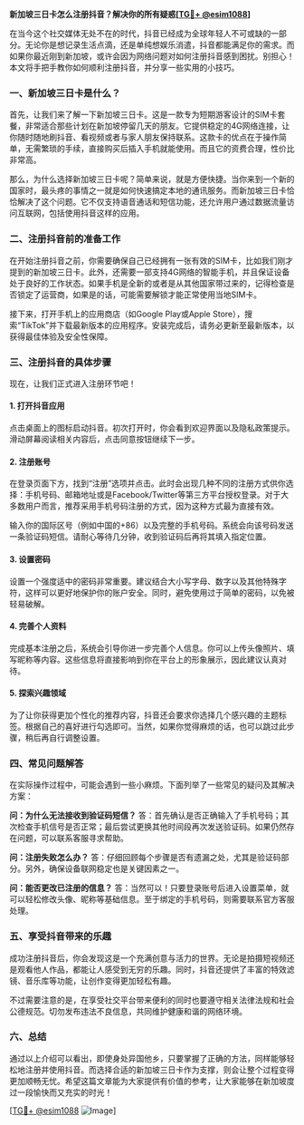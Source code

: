 **新加坡三日卡怎么注册抖音？解决你的所有疑惑[[TG💪+ @esim1088](https://t.me/s/esim1088)]**

在当今这个社交媒体无处不在的时代，抖音已经成为全球年轻人不可或缺的一部分。无论你是想记录生活点滴，还是单纯想娱乐消遣，抖音都能满足你的需求。而如果你最近刚到新加坡，或许会因为网络问题对如何注册抖音感到困扰。别担心！本文将手把手教你如何顺利注册抖音，并分享一些实用的小技巧。

### 一、新加坡三日卡是什么？

首先，让我们来了解一下新加坡三日卡。这是一款专为短期游客设计的SIM卡套餐，非常适合那些计划在新加坡停留几天的朋友。它提供稳定的4G网络连接，让你随时随地刷抖音、看视频或者与家人朋友保持联系。这款卡的优点在于操作简单，无需繁琐的手续，直接购买后插入手机就能使用。而且它的资费合理，性价比非常高。

那么，为什么选择新加坡三日卡呢？简单来说，就是方便快捷。当你来到一个新的国家时，最头疼的事情之一就是如何快速搞定本地的通讯服务。而新加坡三日卡恰恰解决了这个问题。它不仅支持语音通话和短信功能，还允许用户通过数据流量访问互联网，包括使用抖音这样的应用。

### 二、注册抖音前的准备工作

在开始注册抖音之前，你需要确保自己已经拥有一张有效的SIM卡，比如我们刚才提到的新加坡三日卡。此外，还需要一部支持4G网络的智能手机，并且保证设备处于良好的工作状态。如果手机是全新的或者是从其他国家带过来的，记得检查是否锁定了运营商，如果是的话，可能需要解锁才能正常使用当地SIM卡。

接下来，打开手机上的应用商店（如Google Play或Apple Store），搜索“TikTok”并下载最新版本的应用程序。安装完成后，请务必更新至最新版本，以获得最佳体验及安全性保障。

### 三、注册抖音的具体步骤

现在，让我们正式进入注册环节吧！

#### 1. 打开抖音应用

点击桌面上的图标启动抖音。初次打开时，你会看到欢迎界面以及隐私政策提示。滑动屏幕阅读相关内容后，点击同意按钮继续下一步。

#### 2. 注册账号

在登录页面下方，找到“注册”选项并点击。此时会出现几种不同的注册方式供你选择：手机号码、邮箱地址或是Facebook/Twitter等第三方平台授权登录。对于大多数用户而言，推荐采用手机号码注册的方式，因为这种方式最为直接有效。

输入你的国际区号（例如中国的+86）以及完整的手机号码。系统会向该号码发送一条验证码短信。请耐心等待几分钟，收到验证码后再将其填入指定位置。

#### 3. 设置密码

设置一个强度适中的密码非常重要。建议结合大小写字母、数字以及其他特殊字符，这样可以更好地保护你的账户安全。同时，避免使用过于简单的密码，以免被轻易破解。

#### 4. 完善个人资料

完成基本注册之后，系统会引导你进一步完善个人信息。你可以上传头像照片、填写昵称等内容。这些信息将直接影响到你在平台上的形象展示，因此建议认真对待。

#### 5. 探索兴趣领域

为了让你获得更加个性化的推荐内容，抖音还会要求你选择几个感兴趣的主题标签。根据自己的喜好进行勾选即可。当然，如果你觉得麻烦的话，也可以跳过此步骤，稍后再自行调整设置。

### 四、常见问题解答

在实际操作过程中，可能会遇到一些小麻烦。下面列举了一些常见的疑问及其解决方案：

**问：为什么无法接收到验证码短信？**
答：首先确认是否正确输入了手机号码；其次检查手机信号是否正常；最后尝试更换其他时间段再次发送验证码。如果仍然存在问题，可以联系客服寻求帮助。

**问：注册失败怎么办？**
答：仔细回顾每个步骤是否有遗漏之处，尤其是验证码部分。另外，确保设备联网稳定也是关键因素之一。

**问：能否更改已注册的信息？**
答：当然可以！只要登录账号后进入设置菜单，就可以轻松修改头像、昵称等基础信息。至于绑定的手机号码，则需要联系官方客服处理。

### 五、享受抖音带来的乐趣

成功注册抖音后，你会发现这是一个充满创意与活力的世界。无论是拍摄短视频还是观看他人作品，都能让人感受到无穷的乐趣。同时，抖音还提供了丰富的特效滤镜、音乐库等功能，让创作变得更加轻松有趣。

不过需要注意的是，在享受社交平台带来便利的同时也要遵守相关法律法规和社会公德规范。切勿发布违法不良信息，共同维护健康和谐的网络环境。

### 六、总结

通过以上介绍可以看出，即使身处异国他乡，只要掌握了正确的方法，同样能够轻松地注册并使用抖音。而选择合适的新加坡三日卡作为支撑，则会让整个过程变得更加顺畅无忧。希望这篇文章能为大家提供有价值的参考，让大家能够在新加坡度过一段愉快而又充实的时光！

[[TG💪+ @esim1088](https://t.me/s/esim1088) ![Image](https://i.postimg.cc/4NQfJmqS/Snipaste-2025-05-13-00-14-12.png)]